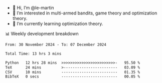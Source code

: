 - 👋 Hi, I’m @le-martin
- 👀 I’m interested in multi-armed bandits, game theory and optimization theory.
- 🌱 I’m currently learning optimization theory.
<!---- 💞️ I’m looking to collaborate on ...
- 📫 How to reach me ...-->

<!---
Tutorial for using WakaTime stats in GitHub profile: https://github.com/athul/waka-readme
-->

📊 Weekly development breakdown
<!--START_SECTION:waka-->

```txt
From: 30 November 2024 - To: 07 December 2024

Total Time: 13 hrs 3 mins

Python   12 hrs 28 mins  >>>>>>>>>>>>>>>>>>>>>>>>-   95.50 %
TeX      24 mins         >------------------------   03.09 %
CSV      10 mins         -------------------------   01.35 %
BibTeX   0 secs          -------------------------   00.05 %
```

<!--END_SECTION:waka-->

<!---
le-martin/le-martin is a ✨ special ✨ repository because its `README.md` (this file) appears on your GitHub profile.
You can click the Preview link to take a look at your changes.
--->
